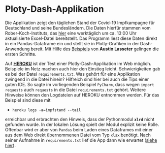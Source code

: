# Ploty-Dash-Applikation
Die Applikation zeigt den täglichen Stand der Covid-19 Impfkampagne für Deutschland und seine Bundesländern. Die Daten hierfür stammen vom Rober-Koch-Instituts, das [hier](https://www.rki.de/DE/Content/InfAZ/N/Neuartiges_Coronavirus/Daten/Impfquotenmonitoring.xlsx;jsessionid=0FAB8623D95E5DF62147A144E1D768D9.internet081?__blob=publicationFile) eine werktäglich um ca. 13:00 Uhr aktualisierte Excel-Datei bereitstellt. Das Programm liest diese Daten direkt in ein Pandas-Dataframe ein und stellt sie in Plotly-Grafiken in der Dash-Anwendung bereit. Mit Hilfe des [Beispiels](https://medium.com/@austinlasseter/how-to-deploy-a-simple-plotly-dash-app-to-heroku-622a2216eb73) von **Austin Lasseter** gelingen die ersten Schritte.

Auf [**HEROKU**](https://www.heroku.com) ist der Test einer Plotly-Dash-Applikation im Web möglich. Beispiele im Netz machen auch hier den Einstieg leicht. Schwierigkeiten gab es bei der Datei `requirements.txt`. Was gehört für eine Applikation zwingend in die Datei hinein? Hilfreich sind hier bei auch die Tips einer guten IDE. So sagte im vorliegenden Beispiel `PyCharm`, dass wegen `import requests` auch `requests` in die Datei `requirements.txt` gehört. Weitere Hinweise können den Logdateien auf HEROKU entnommen werden. Für das Beispiel sind diese mit
- `heroku logs -a=impfstand --tail`

erreichbar und erbrachten den Hinweis, dass der Pythonmodul **`xlrd`** nicht gefunden wurde. In der lokalen Lösung spielt der Modul explizit keine Rolle. Offenbar wird er aber von `Pandas` beim Laden eines Dataframes mit einer aus dem Web direkt übernommenen Datei vom Typ `xlsx` benötigt. Nach seiner Aufnahme in `requirements.txt` lief die App dann wie erwartet ([siehe hier](https://impfstand.herokuapp.com)).
